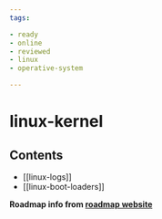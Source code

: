 ```yaml
---
tags:

- ready
- online
- reviewed
- linux
- operative-system

---
```


# linux-kernel

## Contents

- [[linux-logs]]
- [[linux-boot-loaders]]

__Roadmap info from [roadmap website](https://roadmap.sh/linux/linux)__
